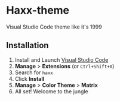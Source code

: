 # Haxx-theme
Visual Studio Code theme like it's 1999

## Installation

1. Install and Launch [Visual Studio Code](https://code.visualstudio.com/)
2. **Manage** > **Extensions** (or `Ctrl+Shift+X`)
3. Search for `haxx`
4. Click **Install**
5. **Manage** > **Color Theme** > **Matrix**
6. All set! Welcome to the jungle
